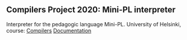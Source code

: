 ## Compilers Project 2020: Mini-PL interpreter 

Interpreter for the pedagogic language Mini-PL.
University of Helsinki, course: [Compilers](https://courses.helsinki.fi/fi/csm14204/131060216)
[Documentation](https://github.com/SusiSusi/Mini-PL_interpreter/blob/master/doc/Mini-PL_interpreter_documentation.pdf)
